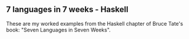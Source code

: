 ## 7 languages in 7 weeks - Haskell
These are my worked examples from the Haskell chapter of Bruce Tate's book: "Seven Languages in Seven Weeks". 

